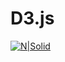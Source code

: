 # D3.js
[![N|Solid](http://www.melvintjonakon.com/wp-content/uploads/2018/01/1562726.png)](https://d3js.org/)

